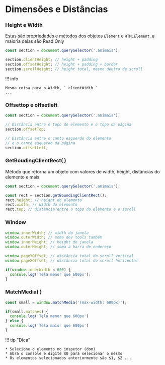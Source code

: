 # Dimensões e Distâncias

### Height e Width

Estas são propriedades e métodos dos objetos `Element` e `HTMLElement`, a maioria delas são Read Only

```js
const section = document.querySelector('.animais');

section.clientHeight; // height + padding
section.offsetHeight; // height + padding + border
section.scrollHeight; // height total, mesmo dentro de scroll
```

!!! info

    Mesma coisa para o Width, ` clientWidth ` 
    ...

### Offsettop e offsetleft

```js
const section = document.querySelector('.animais');

// Distância entre o topo do elemento e o topo da página
section.offsetTop;

// Distância entre o canto esquerdo do elemento
// e o canto esquerdo da página
section.offsetLeft;
```

### GetBoudingClientRect( )
Método que retorna um objeto com valores de width, height, distâncias do elemento e mais.

```js
const section = document.querySelector('.animais');

const rect = section.getBoundingClientRect();
rect.height; // height do elemento
rect.width; // width do elemento
rect.top; // distância entre o topo do elemento e o scroll
```

### Window

```js
window.innerWidth; // width do janela
window.outerWidth; // soma dev tools também
window.innerHeight; // height do janela
window.outerHeight; // soma a barra de endereço

window.pageYOffset; // distância total do scroll vertical
window.pageXOffset; // distância total do scroll horizontal

if(window.innerWidth < 600) {
  console.log('Tela menor que 600px');
}
```

### MatchMedia( )
```js
const small = window.matchMedia('(max-width: 600px)');

if(small.matches) {
  console.log('Tela menor que 600px')
} else {
  console.log('Tela maior que 600px')
}
```

!!! tip "Dica"

    * Selecione o elemento no inspetor (dom)
    * Abra o console e digite $0 para selecionar o mesmo
    * Os elementos selecionados anteriormente são $1, $2 ...






